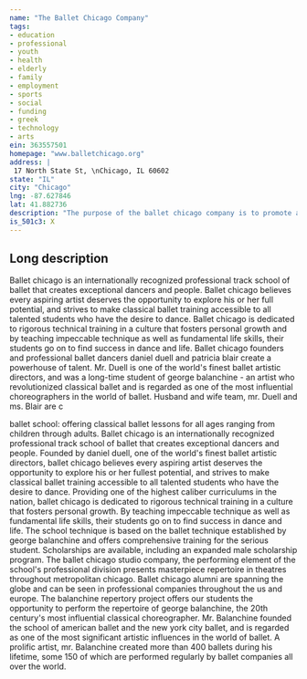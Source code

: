 ```yaml
---
name: "The Ballet Chicago Company"
tags:
- education
- professional
- youth
- health
- elderly
- family
- employment
- sports
- social
- funding
- greek
- technology
- arts
ein: 363557501
homepage: "www.balletchicago.org"
address: |
 17 North State St, \nChicago, IL 60602
state: "IL"
city: "Chicago"
lng: -87.627846
lat: 41.882736
description: "The purpose of the ballet chicago company is to promote and encourage the art of classical ballet, to foster and develop educational dance programs, and to cultivate and perform for the widest possible audience. "
is_501c3: X
---
```


## Long description

Ballet chicago is an internationally recognized professional track school of ballet that creates exceptional dancers and people. Ballet chicago believes every aspiring artist deserves the opportunity to explore his or her full potential, and strives to make classical ballet training accessible to all talented students who have the desire to dance. Ballet chicago is dedicated to rigorous technical training in a culture that fosters personal growth and by teaching impeccable technique as well as fundamental life skills, their students go on to find success in dance and life. Ballet chicago founders and professional ballet dancers daniel duell and patricia blair create a powerhouse of talent. Mr. Duell is one of the world's finest ballet artistic directors, and was a long-time student of george balanchine - an artist who revolutionized classical ballet and is regarded as one of the most influential choreographers in the world of ballet. Husband and wife team, mr. Duell and ms. Blair are c
  
  ballet school: offering classical ballet lessons for all ages ranging from children through adults. Ballet chicago is an internationally recognized professional track school of ballet that creates exceptional dancers and people. Founded by daniel duell, one of the world's finest ballet artistic directors, ballet chicago believes every aspiring artist deserves the opportunity to explore his or her fullest potential, and strives to make classical ballet training accessible to all talented students who have the desire to dance. Providing one of the highest caliber curriculums in the nation, ballet chicago is dedicated to rigorous technical training in a culture that fosters personal growth. By teaching impeccable technique as well as fundamental life skills, their students go on to find success in dance and life. The school technique is based on the ballet technique established by george balanchine and offers comprehensive training for the serious student. Scholarships are available, including an expanded male scholarship program. The ballet chicago studio company, the performing element of the school's professional division presents masterpiece repertoire in theatres throughout metropolitan chicago. Ballet chicago alumni are spanning the globe and can be seen in professional companies throughout the us and europe. The balanchine repertory project offers our students the opportunity to perform the repertoire of george balanchine, the 20th century's most influential classical choreographer. Mr. Balanchine founded the school of american ballet and the new york city ballet, and is regarded as one of the most significant artistic influences in the world of ballet. A prolific artist, mr. Balanchine created more than 400 ballets during his lifetime, some 150 of which are performed regularly by ballet companies all over the world. 
